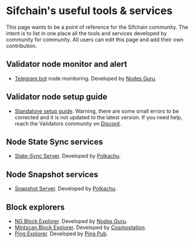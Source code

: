 # Sifchain's useful tools & services
This page wants to be a point of reference for the Sifchain community. The intent is to list in one place all the tools and services developed by community for community. All users can edit this page and add their own contribution.

## Validator node monitor and alert
- [Telegram bot](https://t.me/NodesGuru_bot) node monitoring. Developed by [Nodes Guru](https://nodes.guru/).

## Validator node setup guide
- [Standalone setup guide](https://github.com/Sifchain/sifchain-validators/blob/master/docs/nodes/setup/standalone/manual.md#standalone-manual). Warning, there are some small errors to be corrected and it is not updated to the latest version. If you need help, reach the Validators community on [Discord](https://discord.com/channels/769209144515100693/821413456364175411).

## Node State Sync services
- [State-Sync Server](https://polkachu.com/state_sync/sifchain). Developed by [Polkachu](https://polkachu.com/).

## Node Snapshot services
- [Snapshot Server](https://polkachu.com/tendermint_snapshots/sifchain). Developed by [Polkachu](https://polkachu.com/).

## Block explorers
- [NG Block Explorer](https://sifchain.explorers.guru/). Developed by [Nodes Guru](https://nodes.guru/).
- [Mintscan Block Explorer](https://www.mintscan.io/sifchain/). Developed by [Cosmostation](https://www.cosmostation.io/).
- [Ping Explorer](https://ping.pub/sifchain). Developed by [Ping Pub](https://github.com/ping-pub).

